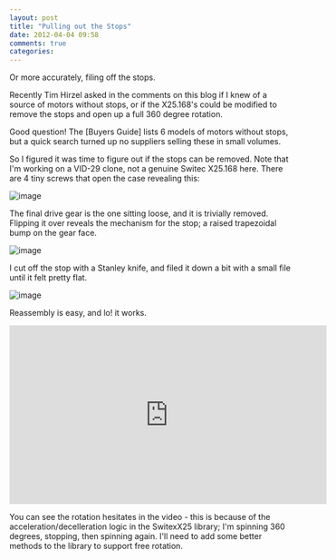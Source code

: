 ```yaml
---
layout: post
title: "Pulling out the Stops"
date: 2012-04-04 09:58
comments: true
categories: 
---
```


Or more accurately, filing off the stops.

Recently Tim Hirzel asked in the comments on this blog if I knew
of a source of motors without stops, or if the X25.168's could be
modified to remove the stops and open up a full 360 degree rotation.

Good question!  The [Buyers Guide] lists 6 models
of motors without stops, but a quick search turned up no suppliers
selling these in small volumes.

So I figured it was time to figure out if the stops can be removed.  Note that I'm working
on a VID-29 clone, not a genuine Switec X25.168 here.
There are 4 tiny screws that open the case revealing this:

![image](/resources/2012-04-04/imgp9223.jpg)

The final drive gear is the one sitting loose, and it is trivially removed.  Flipping
it over reveals the mechanism for the stop; a raised trapezoidal bump on the gear face.

![image](/resources/2012-04-04/imgp9225.jpg)

I cut off the stop with a Stanley knife, and filed it down a bit with a small file
until it felt pretty flat.

![image](/resources/2012-04-04/imgp9226.jpg)

Reassembly is easy, and lo! it works.

<iframe width="560" height="315" src="http://www.youtube.com/embed/kY2yiKImWJE" frameborder="0" allowfullscreen></iframe>
 
You can see the rotation hesitates in the video - this is because of the acceleration/decelleration
logic in the SwitexX25 library; I'm spinning 360 degrees, stopping, then spinning again.  I'll need to
add some better methods to the library to support free rotation.

